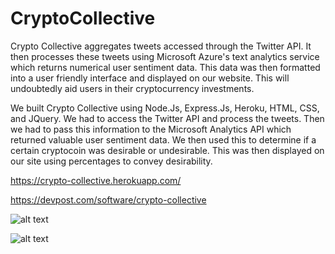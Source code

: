 # CryptoCollective

Crypto Collective aggregates tweets accessed through the Twitter API. It then processes these tweets using Microsoft Azure's text analytics service which returns numerical user sentiment data. This data was then formatted into a user friendly interface and displayed on our website. This will undoubtedly aid users in their cryptocurrency investments.

We built Crypto Collective using Node.Js, Express.Js, Heroku, HTML, CSS, and JQuery. We had to access the Twitter API and process the tweets. Then we had to pass this information to the Microsoft Analytics API which returned valuable user sentiment data. We then used this to determine if a certain cryptocoin was desirable or undesirable. This was then displayed on our site using percentages to convey desirability.

https://crypto-collective.herokuapp.com/

https://devpost.com/software/crypto-collective

![alt text](https://raw.githubusercontent.com/ethanalee/public/img/about.PNG)

![alt text](https://raw.githubusercontent.com/ethanalee/public/img/info.PNG)
